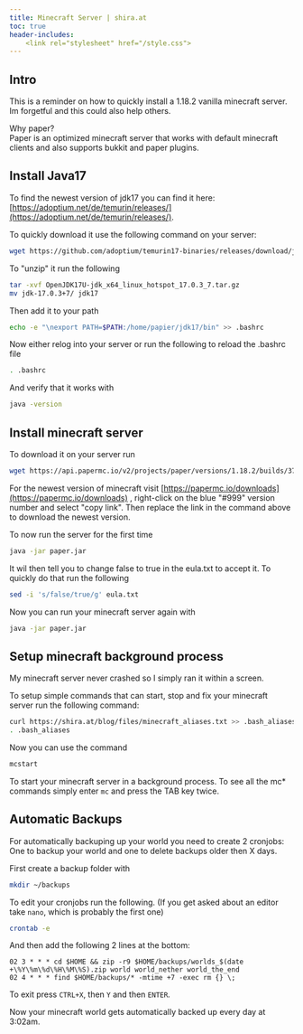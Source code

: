 ```yaml
---
title: Minecraft Server | shira.at
toc: true
header-includes:
    <link rel="stylesheet" href="/style.css">
---
```



## Intro

This is a reminder on how to quickly install a 1.18.2 vanilla minecraft server. Im forgetful and this could also help others.

Why paper?  
Paper is an optimized minecraft server that works with default minecraft clients and also supports bukkit and paper plugins.


## Install Java17

To find the newest version of jdk17 you can find it here: [https://adoptium.net/de/temurin/releases/](https://adoptium.net/de/temurin/releases/).  

To quickly download it use the following command on your server:

```bash
wget https://github.com/adoptium/temurin17-binaries/releases/download/jdk-17.0.3%2B7/OpenJDK17U-jdk_x64_linux_hotspot_17.0.3_7.tar.gz
```

To "unzip" it run the following

```bash
tar -xvf OpenJDK17U-jdk_x64_linux_hotspot_17.0.3_7.tar.gz
mv jdk-17.0.3+7/ jdk17
```

Then add it to your path

```bash
echo -e "\nexport PATH=$PATH:/home/papier/jdk17/bin" >> .bashrc
```

Now either relog into your server or run the following to reload the .bashrc file

```bash
. .bashrc
```

And verify that it works with

```bash
java -version
```


## Install minecraft server

To download it on your server run 

```bash
wget https://api.papermc.io/v2/projects/paper/versions/1.18.2/builds/379/downloads/paper-1.18.2-379.jar -O paper.jar
```

For the newest version of minecraft visit [https://papermc.io/downloads](https://papermc.io/downloads) , right-click on the blue "#999" version number and select "copy link". Then replace the link in the command above to download the newest version.

To now run the server for the first time

```bash
java -jar paper.jar
```

It wil then tell you to change false to true in the eula.txt to accept it. To quickly do that run the following

```bash
sed -i 's/false/true/g' eula.txt
```

Now you can run your minecraft server again with

```bash
java -jar paper.jar
```


## Setup minecraft background process

My minecraft server never crashed so I simply ran it within a screen.  

To setup simple commands that can start, stop and fix your minecraft server run the following command:

```bash
curl https://shira.at/blog/files/minecraft_aliases.txt >> .bash_aliases
. .bash_aliases
```

Now you can use the command

```bash
mcstart
```

To start your minecraft server in a background process. To see all the mc* commands simply enter `mc` and press the TAB key twice.


## Automatic Backups

For automatically backuping up your world you need to create 2 cronjobs: One to backup your world and one to delete backups older then X days.

First create a backup folder with

```bash
mkdir ~/backups
```

To edit your cronjobs run the following. (If you get asked about an editor take `nano`, which is probably the first one)

```bash
crontab -e
```

And then add the following 2 lines at the bottom:

```
02 3 * * * cd $HOME && zip -r9 $HOME/backups/worlds_$(date +\%Y\%m\%d\%H\%M\%S).zip world world_nether world_the_end
02 4 * * * find $HOME/backups/* -mtime +7 -exec rm {} \;
```

To exit press `CTRL+X`, then `Y` and then `ENTER`.  

Now your minecraft world gets automatically backed up every day at 3:02am.

